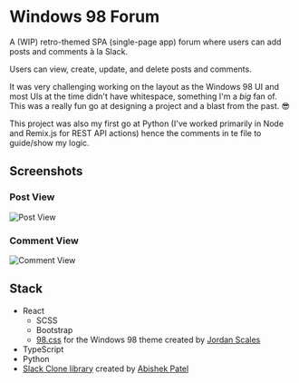 # Windows 98 Forum

A (WIP) retro-themed SPA (single-page app) forum where users can add posts and comments à la Slack.

Users can view, create, update, and delete posts and comments.

It was very challenging working on the layout as the Windows 98 UI and most UIs at the time didn't have whitespace, something I'm a _big_ fan of. This was a really fun go at designing a project and a blast from the past. 😎

This project was also my first go at Python (I've worked primarily in Node and Remix.js for REST API actions) hence the comments in te file to guide/show my logic.

## Screenshots

### Post View

![Post View](./images/post-view.png)

### Comment View

![Comment View](./images/comment-view.png)

## Stack

-   React
    -   SCSS
    -   Bootstrap
    -   [98.css](https://github.com/jdan/98.css) for the Windows 98 theme created by [Jordan Scales](https://jordanscales.com/)
-   TypeScript
-   Python
-   [Slack Clone library](https://github.com/abhishekpatel946/Slack-Clone) created by [Abishek Patel](https://devabhishek.netlify.app/)
